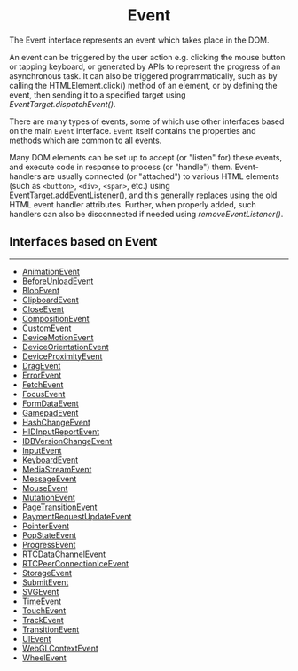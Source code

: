 <link rel="stylesheet" href="https://cdn.jsdelivr.net/npm/bootstrap-icons@1.5.0/font/bootstrap-icons.css">
<link rel="stylesheet" href="../source.css">

<h1 style="text-align:center">Event</h1>

The Event interface represents an event which takes place in the DOM.

An event can be triggered by the user action e.g. clicking the mouse button or tapping keyboard, or generated by APIs to represent the progress of an asynchronous task. It can also be triggered programmatically, such as by calling the HTMLElement.click() method of an element, or by defining the event, then sending it to a specified target using *EventTarget.dispatchEvent()*.

There are many types of events, some of which use other interfaces based on the main `Event` interface. `Event` itself contains the properties and methods which are common to all events.

Many DOM elements can be set up to accept (or "listen" for) these events, and execute code in response to process (or "handle") them. Event-handlers are usually connected (or "attached") to various HTML elements (such as `<button>`, `<div>`, `<span>`, etc.) using EventTarget.addEventListener(), and this generally replaces using the old HTML event handler attributes. Further, when properly added, such handlers can also be disconnected if needed using *removeEventListener()*.

## Interfaces based on Event
---
* [AnimationEvent](https://devdocs.io/dom/animationevent)
* [BeforeUnloadEvent](https://devdocs.io/dom/)
* [BlobEvent](https://devdocs.io/dom/blobevent)
* [ClipboardEvent](https://devdocs.io/dom/clipboardevent)
* [CloseEvent](https://devdocs.io/dom/closeevent)
* [CompositionEvent](https://devdocs.io/dom/compositionevent)
* [CustomEvent](https://devdocs.io/dom/customevent)
* [DeviceMotionEvent](https://devdocs.io/dom/devicemotionevent)
* [DeviceOrientationEvent](https://devdocs.io/dom/deviceorientationevent)
* [DeviceProximityEvent](https://devdocs.io/dom/deviceproximityevent)
* [DragEvent](https://devdocs.io/dom/dragevent)
* [ErrorEvent](https://devdocs.io/dom/errorevent)
* [FetchEvent](https://devdocs.io/dom/fetchevent)
* [FocusEvent](https://devdocs.io/dom/focusevent)
* [FormDataEvent](https://devdocs.io/dom/formdataevent)
* [GamepadEvent](https://devdocs.io/dom/gamepadevent)
* [HashChangeEvent](https://devdocs.io/dom/hashchangeevent)
* [HIDInputReportEvent](https://devdocs.io/dom/hidinputreportevent)
* [IDBVersionChangeEvent](https://devdocs.io/dom/idbversionchangeevent)
* [InputEvent](https://devdocs.io/dom/inputevent)
* [KeyboardEvent](https://devdocs.io/dom/keyboardevent)
* [MediaStreamEvent](https://devdocs.io/dom/mediastreamevent)
* [MessageEvent](https://devdocs.io/dom/messageevent)
* [MouseEvent](https://devdocs.io/dom/mouseevent)
* [MutationEvent](https://devdocs.io/dom/mutationevent)
* [PageTransitionEvent](https://devdocs.io/dom/pagetransitionevent)
* [PaymentRequestUpdateEvent](https://devdocs.io/dom/paymentrequestupdateevent)
* [PointerEvent](https://devdocs.io/dom/pointerevent)
* [PopStateEvent](https://devdocs.io/dom/popstateevent)
* [ProgressEvent](https://devdocs.io/dom/progressevent)
* [RTCDataChannelEvent](https://devdocs.io/dom/rtcdatachannelevent)
* [RTCPeerConnectionIceEvent](https://devdocs.io/dom/rtcpeerconnectionevent)
* [StorageEvent](https://devdocs.io/dom/storageevent)
* [SubmitEvent](https://devdocs.io/dom/submitevent)
* [SVGEvent](https://devdocs.io/dom/svgevent)
* [TimeEvent](https://devdocs.io/dom/timeevent)
* [TouchEvent](https://devdocs.io/dom/touchevent)
* [TrackEvent](https://devdocs.io/dom/trackevent)
* [TransitionEvent](https://devdocs.io/dom/trasitionevent)
* [UIEvent](https://devdocs.io/dom/uievent)
* [WebGLContextEvent](https://devdocs.io/dom/webglcontextevent)
* [WheelEvent](https://devdocs.io/dom/wheelevent)














































